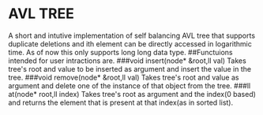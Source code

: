 # AVL TREE
A short and intutive implementation of self balancing AVL tree that supports duplicate deletions and ith element can be directly accessed in logarithmic time.
As of now this only supports long long data type.
##Functuions intended for user intractions are.
###void insert(node* &root,ll val)
Takes tree's root and value to be inserted as argument and insert the value in the tree.
###void remove(node* &root,ll val)
Takes tree's root and value as argument and delete one of the instance of that object from the tree.
###ll at(node* root,ll index)
Takes tree's root as argument and the index(0 based) and returns the element that is present at that index(as in sorted list).
